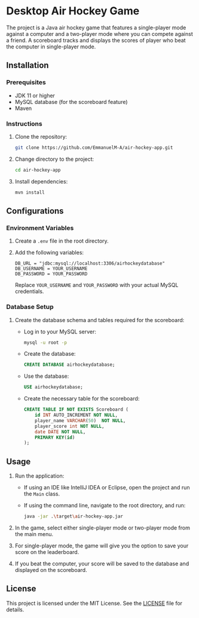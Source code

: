 # Desktop Air Hockey Game

The project is a Java air hockey game that features a single-player mode against a computer and a two-player mode where you can compete against a friend. A scoreboard tracks and displays the scores of player who beat the computer in single-player mode.

## Installation

### Prerequisites

- JDK 11 or higher
- MySQL database (for the scoreboard feature)
- Maven

### Instructions

1. Clone the repository:

    ```sh 
    git clone https://github.com/EmmanuelM-A/air-hockey-app.git
    ```

2. Change directory to the project:

    ```sh 
    cd air-hockey-app
    ```

3. Install dependencies:

    ```sh 
    mvn install
    ```

## Configurations

### Environment Variables

1. Create a `.env` file in the root directory.

2. Add the following variables:

    ```dotenv
    DB_URL = "jdbc:mysql://localhost:3306/airhockeydatabase"
    DB_USERNAME = YOUR_USERNAME
    DB_PASSWORD = YOUR_PASSWORD
    ```
    Replace `YOUR_USERNAME` and `YOUR_PASSWORD` with your actual MySQL credentials.

### Database Setup

1. Create the database schema and tables required for the scoreboard:
    - Log in to your MySQL server:

        ```sh
        mysql -u root -p
        ```

    - Create the database:

        ```sql
        CREATE DATABASE airhockeydatabase;
        ```

    - Use the database:

        ```sql
        USE airhockeydatabase;
        ```

    - Create the necessary table for the scoreboard:

        ```sql
        CREATE TABLE IF NOT EXISTS Scoreboard (
            id INT AUTO_INCREMENT NOT NULL,
            player_name VARCHAR(50)  NOT NULL,
            player_score int NOT NULL,
            date DATE NOT NULL,
            PRIMARY KEY(id)
        );
        ```

## Usage

1. Run the application:

    - If using an IDE like IntelliJ IDEA or Eclipse, open the project and run the `Main` class.
    - If using the command line, navigate to the root directory, and run:

      ```sh
      java -jar .\target\air-hockey-app.jar
      ```

2. In the game, select either single-player mode or two-player mode from the main menu.

3. For single-player mode, the game will give you the option to save your score on the leaderboard.

4. If you beat the computer, your score will be saved to the database and displayed on the scoreboard.

## License

This project is licensed under the MIT License. See the [LICENSE](LICENSE.txt) file for details.

